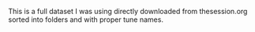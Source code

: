 This is a full dataset I was using directly downloaded from thesession.org sorted into folders and with proper tune names.
